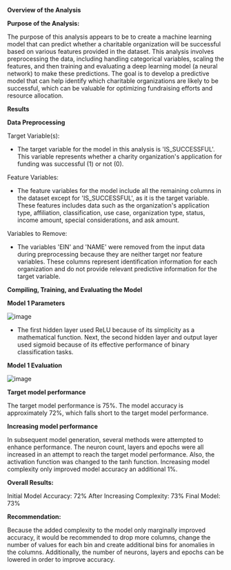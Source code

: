 **Overview of the Analysis**

**Purpose of the Analysis:**

The purpose of this analysis appears to be to create a machine learning model that can predict whether a charitable organization will be successful based on various features provided in the dataset. This analysis involves preprocessing the data, including handling categorical variables, scaling the features, and then training and evaluating a deep learning model (a neural network) to make these predictions. The goal is to develop a predictive model that can help identify which charitable organizations are likely to be successful, which can be valuable for optimizing fundraising efforts and resource allocation.

**Results**

**Data Preprocessing**

Target Variable(s):
- The target variable for the model in this analysis is 'IS_SUCCESSFUL'. This variable represents whether a charity organization's application for funding was successful (1) or not (0).

Feature Variables:
- The feature variables for the model include all the remaining columns in the dataset except for 'IS_SUCCESSFUL', as it is the target variable. These features includes data such as the organization's application type, affiliation, classification, use case, organization type, status, income amount, special considerations, and ask amount.

Variables to Remove:
- The variables 'EIN' and 'NAME' were removed from the input data during preprocessing because they are neither target nor feature variables. These columns represent identification information for each organization and do not provide relevant predictive information for the target variable.

**Compiling, Training, and Evaluating the Model**

**Model 1 Parameters**

![image](https://github.com/rkb81/deep-learning-challenge/blob/main/model1_parameters.png)

- The first hidden layer used ReLU because of its simplicity as a mathematical function. Next, the second hidden layer and output layer used sigmoid because of its effective performance of binary classification tasks.

**Model 1 Evaluation**

![image](https://github.com/rkb81/deep-learning-challenge/blob/main/model1_evaluation.png)

**Target model performance**

The target model performance is 75%. The model accuracy is approximately 72%, which falls short to the target model performance.

**Increasing model performance**

In subsequent model generation, several methods were attempted to enhance performance. The neuron count, layers and epochs were all increased in an attempt to reach the target model performance. Also, the activation function was changed to the tanh function. Increasing model complexity only improved model accuracy an additional 1%.

**Overall Results:**

Initial Model Accuracy: 72%
After Increasing Complexity: 73%
Final Model: 73%

**Recommendation:**

Because the added complexity to the model only marginally improved accuracy, it would be recommended to drop more columns, change the number of values for each bin and create additional bins for anomalies in the columns. Additionally, the number of neurons, layers and epochs can be lowered in order to improve accuracy.
